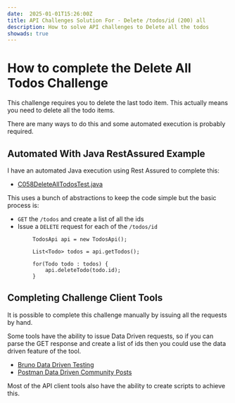```yaml
---
date:  2025-01-01T15:26:00Z
title: API Challenges Solution For - Delete /todos/id (200) all
description: How to solve API challenges to Delete all the todos
showads: true
---
```


# How to complete the Delete All Todos Challenge

This challenge requires you to delete the last todo item. This actually means you need to delete all the todo items.

There are many ways to do this and some automated execution is probably required.


## Automated With Java RestAssured Example

I have an automated Java execution using Rest Assured to complete this:

- [C058DeleteAllTodosTest.java](https://github.com/eviltester/thingifier/blob/master/challengerAuto/src/test/java/uk/co/compendiumdev/challenger/restassured/_19_misc_challenges/C058DeleteAllTodosTest.java)

This uses a bunch of abstractions to keep the code simple but the basic process is:

- `GET` the `/todos` and create a list of all the ids
- Issue a `DELETE` request for each of the `/todos/id`

```
        TodosApi api = new TodosApi();

        List<Todo> todos = api.getTodos();

        for(Todo todo : todos) {
            api.deleteTodo(todo.id);
        }
```

## Completing Challenge Client Tools

It is possible to complete this challenge manually by issuing all the requests by hand.

Some tools have the ability to issue Data Driven requests, so if you can parse the GET response and create a list of ids then you could use the data driven feature of the tool.

- [Bruno Data Driven Testing](https://docs.usebruno.com/testing/tests/data-driven-testing)
- [Postman Data Driven Community Posts](https://community.postman.com/tag/data-driven)

Most of the API client tools also have the ability to create scripts to achieve this.

